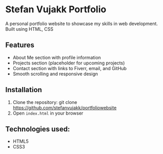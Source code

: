 # Stefan Vujakk Portfolio
A personal portfolio website to showcase my skills in web development. Built using HTML, CSS
## Features
- About Me section with profile information
- Projects section (placeholder for upcoming projects)
- Contact section with links to Fiverr, email, and GitHub
- Smooth scrolling and responsive design
## Installation
1. Clone the repository: git clone https://github.com/stefanvujakk/portfoliowebsite
2. Open `index.html` in your browser
## Technologies used:
- HTML5
- CSS3

